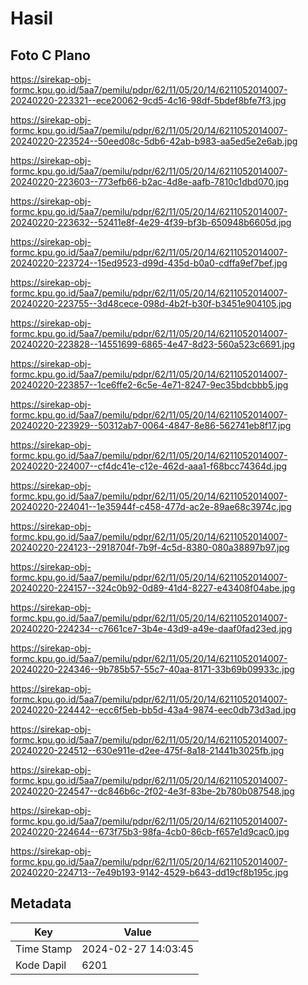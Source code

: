 # Hasil

## Foto C Plano

https://sirekap-obj-formc.kpu.go.id/5aa7/pemilu/pdpr/62/11/05/20/14/6211052014007-20240220-223321--ece20062-9cd5-4c16-98df-5bdef8bfe7f3.jpg

https://sirekap-obj-formc.kpu.go.id/5aa7/pemilu/pdpr/62/11/05/20/14/6211052014007-20240220-223524--50eed08c-5db6-42ab-b983-aa5ed5e2e6ab.jpg

https://sirekap-obj-formc.kpu.go.id/5aa7/pemilu/pdpr/62/11/05/20/14/6211052014007-20240220-223603--773efb66-b2ac-4d8e-aafb-7810c1dbd070.jpg

https://sirekap-obj-formc.kpu.go.id/5aa7/pemilu/pdpr/62/11/05/20/14/6211052014007-20240220-223632--52411e8f-4e29-4f39-bf3b-650948b6605d.jpg

https://sirekap-obj-formc.kpu.go.id/5aa7/pemilu/pdpr/62/11/05/20/14/6211052014007-20240220-223724--15ed9523-d99d-435d-b0a0-cdffa9ef7bef.jpg

https://sirekap-obj-formc.kpu.go.id/5aa7/pemilu/pdpr/62/11/05/20/14/6211052014007-20240220-223755--3d48cece-098d-4b2f-b30f-b3451e904105.jpg

https://sirekap-obj-formc.kpu.go.id/5aa7/pemilu/pdpr/62/11/05/20/14/6211052014007-20240220-223828--14551699-6865-4e47-8d23-560a523c6691.jpg

https://sirekap-obj-formc.kpu.go.id/5aa7/pemilu/pdpr/62/11/05/20/14/6211052014007-20240220-223857--1ce6ffe2-6c5e-4e71-8247-9ec35bdcbbb5.jpg

https://sirekap-obj-formc.kpu.go.id/5aa7/pemilu/pdpr/62/11/05/20/14/6211052014007-20240220-223929--50312ab7-0064-4847-8e86-562741eb8f17.jpg

https://sirekap-obj-formc.kpu.go.id/5aa7/pemilu/pdpr/62/11/05/20/14/6211052014007-20240220-224007--cf4dc41e-c12e-462d-aaa1-f68bcc74364d.jpg

https://sirekap-obj-formc.kpu.go.id/5aa7/pemilu/pdpr/62/11/05/20/14/6211052014007-20240220-224041--1e35944f-c458-477d-ac2e-89ae68c3974c.jpg

https://sirekap-obj-formc.kpu.go.id/5aa7/pemilu/pdpr/62/11/05/20/14/6211052014007-20240220-224123--2918704f-7b9f-4c5d-8380-080a38897b97.jpg

https://sirekap-obj-formc.kpu.go.id/5aa7/pemilu/pdpr/62/11/05/20/14/6211052014007-20240220-224157--324c0b92-0d89-41d4-8227-e43408f04abe.jpg

https://sirekap-obj-formc.kpu.go.id/5aa7/pemilu/pdpr/62/11/05/20/14/6211052014007-20240220-224234--c7661ce7-3b4e-43d9-a49e-daaf0fad23ed.jpg

https://sirekap-obj-formc.kpu.go.id/5aa7/pemilu/pdpr/62/11/05/20/14/6211052014007-20240220-224346--9b785b57-55c7-40aa-8171-33b69b09933c.jpg

https://sirekap-obj-formc.kpu.go.id/5aa7/pemilu/pdpr/62/11/05/20/14/6211052014007-20240220-224442--ecc6f5eb-bb5d-43a4-9874-eec0db73d3ad.jpg

https://sirekap-obj-formc.kpu.go.id/5aa7/pemilu/pdpr/62/11/05/20/14/6211052014007-20240220-224512--630e911e-d2ee-475f-8a18-21441b3025fb.jpg

https://sirekap-obj-formc.kpu.go.id/5aa7/pemilu/pdpr/62/11/05/20/14/6211052014007-20240220-224547--dc846b6c-2f02-4e3f-83be-2b780b087548.jpg

https://sirekap-obj-formc.kpu.go.id/5aa7/pemilu/pdpr/62/11/05/20/14/6211052014007-20240220-224644--673f75b3-98fa-4cb0-86cb-f657e1d9cac0.jpg

https://sirekap-obj-formc.kpu.go.id/5aa7/pemilu/pdpr/62/11/05/20/14/6211052014007-20240220-224713--7e49b193-9142-4529-b643-dd19cf8b195c.jpg


## Metadata

| Key        | Value               |
| ---------- | ------------------- |
| Time Stamp | 2024-02-27 14:03:45 |
| Kode Dapil | 6201                |



